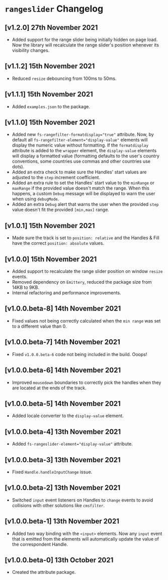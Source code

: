 # `rangeslider` Changelog

## [v1.2.0] 27th November 2021

- Added support for the range slider being initially hidden on page load. Now the library will recalculate the range slider's position whenever its visibility changes.

## [v1.1.2] 15th November 2021

- Reduced `resize` debouncing from 100ms to 50ms.

## [v1.1.1] 15th November 2021

- Added `examples.json` to the package.

## [v1.1.0] 15th November 2021

- Added new `fs-rangefilter-formatdisplay="true"` attribute.
  Now, by default all `fs-rangefilter-element="display-value"` elements will display the numeric value without formatting.
  If the `formatdisplay` attribute is added to the `wrapper` element, the `display-value` elements will display a formatted value (formatting defaults to the user's country conventions, some countries use commas and other countries use dots).
- Added an extra check to make sure the Handles' start values are adjusted to the `step` increment coefficient.
- Added an extra rule to set the Handles' start value to the `minRange` or `maxRange` if the provided value doesn't match the range. When this happens, a custom `Debug` message will be displayed to warn the user when using `debugMode`.
- Added an extra `Debug` alert that warns the user when the provided `step` value doesn't fit the provided `[min,max]` range.

## [v1.0.1] 15th November 2021

- Made sure the track is set to `position: relative` and the Handles & Fill have the correct `position: absolute` values.

## [v1.0.0] 15th November 2021

- Added support to recalculate the range slider position on window `resize` events.
- Removed dependency on `Emittery`, reduced the package size from 14KB to 9KB.
- Internal refactoring and performance improvements.

## [v1.0.0.beta-8] 14th November 2021

- Fixed values not being correctly calculated when the `min range` was set to a different value than 0.

## [v1.0.0.beta-7] 14th November 2021

- Fixed `v1.0.0.beta-6` code not being included in the build. Ooops!

## [v1.0.0.beta-6] 14th November 2021

- Improved `mousedown` boundaries to correctly pick the handles when they are located at the ends of the track.

## [v1.0.0.beta-5] 14th November 2021

- Added locale converter to the `display-value` element.

## [v1.0.0.beta-4] 13th November 2021

- Added `fs-rangeslider-element="display-value"` attribute.

## [v1.0.0.beta-3] 13th November 2021

- Fixed `Handle.handleInputChange` issue.

## [v1.0.0.beta-2] 13th November 2021

- Switched `input` event listeners on Handles to `change` events to avoid collisions with other solutions like `cmsfilter`.

## [v1.0.0.beta-1] 13th November 2021

- Added two way binding with the `<input>` elements.
  Now any `input` event that is emitted from the elements will automatically update the value of the correspondent Handle.

## [v1.0.0.beta-0] 13th October 2021

- Created the attribute package.
